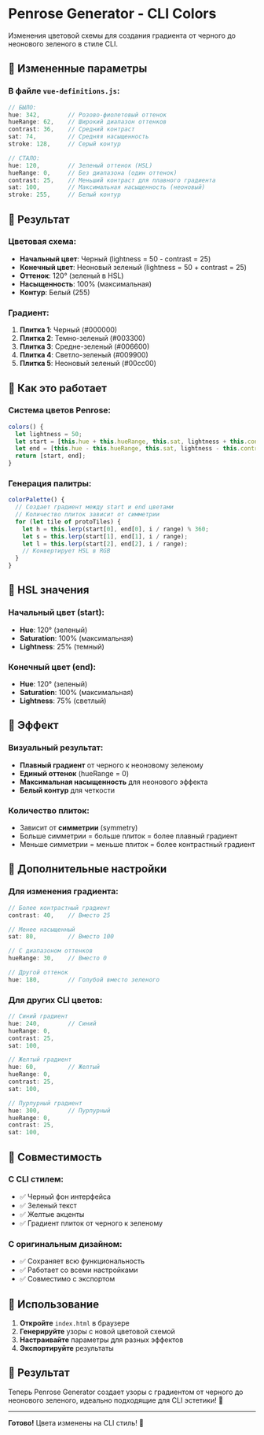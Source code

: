 # Penrose Generator - CLI Colors

Изменения цветовой схемы для создания градиента от черного до неонового зеленого в стиле CLI.

## 🎨 Измененные параметры

### В файле `vue-definitions.js`:

```javascript
// БЫЛО:
hue: 342,        // Розово-фиолетовый оттенок
hueRange: 62,    // Широкий диапазон оттенков
contrast: 36,    // Средний контраст
sat: 74,         // Средняя насыщенность
stroke: 128,     // Серый контур

// СТАЛО:
hue: 120,        // Зеленый оттенок (HSL)
hueRange: 0,     // Без диапазона (один оттенок)
contrast: 25,    // Меньший контраст для плавного градиента
sat: 100,        // Максимальная насыщенность (неоновый)
stroke: 255,     // Белый контур
```

## 🎯 Результат

### Цветовая схема:
- **Начальный цвет**: Черный (lightness = 50 - contrast = 25)
- **Конечный цвет**: Неоновый зеленый (lightness = 50 + contrast = 25)
- **Оттенок**: 120° (зеленый в HSL)
- **Насыщенность**: 100% (максимальная)
- **Контур**: Белый (255)

### Градиент:
1. **Плитка 1**: Черный (#000000)
2. **Плитка 2**: Темно-зеленый (#003300)
3. **Плитка 3**: Средне-зеленый (#006600)
4. **Плитка 4**: Светло-зеленый (#009900)
5. **Плитка 5**: Неоновый зеленый (#00cc00)

## 🔧 Как это работает

### Система цветов Penrose:
```javascript
colors() {
  let lightness = 50;
  let start = [this.hue + this.hueRange, this.sat, lightness + this.contrast];
  let end = [this.hue - this.hueRange, this.sat, lightness - this.contrast];
  return [start, end];
}
```

### Генерация палитры:
```javascript
colorPalette() {
  // Создает градиент между start и end цветами
  // Количество плиток зависит от симметрии
  for (let tile of protoTiles) {
    let h = this.lerp(start[0], end[0], i / range) % 360;
    let s = this.lerp(start[1], end[1], i / range);
    let l = this.lerp(start[2], end[2], i / range);
    // Конвертирует HSL в RGB
  }
}
```

## 🎨 HSL значения

### Начальный цвет (start):
- **Hue**: 120° (зеленый)
- **Saturation**: 100% (максимальная)
- **Lightness**: 25% (темный)

### Конечный цвет (end):
- **Hue**: 120° (зеленый)
- **Saturation**: 100% (максимальная)
- **Lightness**: 75% (светлый)

## 🎯 Эффект

### Визуальный результат:
- **Плавный градиент** от черного к неоновому зеленому
- **Единый оттенок** (hueRange = 0)
- **Максимальная насыщенность** для неонового эффекта
- **Белый контур** для четкости

### Количество плиток:
- Зависит от **симметрии** (symmetry)
- Больше симметрии = больше плиток = более плавный градиент
- Меньше симметрии = меньше плиток = более контрастный градиент

## 🔧 Дополнительные настройки

### Для изменения градиента:
```javascript
// Более контрастный градиент
contrast: 40,    // Вместо 25

// Менее насыщенный
sat: 80,         // Вместо 100

// С диапазоном оттенков
hueRange: 30,    // Вместо 0

// Другой оттенок
hue: 180,        // Голубой вместо зеленого
```

### Для других CLI цветов:
```javascript
// Синий градиент
hue: 240,        // Синий
hueRange: 0,
contrast: 25,
sat: 100,

// Желтый градиент
hue: 60,         // Желтый
hueRange: 0,
contrast: 25,
sat: 100,

// Пурпурный градиент
hue: 300,        // Пурпурный
hueRange: 0,
contrast: 25,
sat: 100,
```

## 🎨 Совместимость

### С CLI стилем:
- ✅ Черный фон интерфейса
- ✅ Зеленый текст
- ✅ Желтые акценты
- ✅ Градиент плиток от черного к зеленому

### С оригинальным дизайном:
- ✅ Сохраняет всю функциональность
- ✅ Работает со всеми настройками
- ✅ Совместимо с экспортом

## 🚀 Использование

1. **Откройте** `index.html` в браузере
2. **Генерируйте** узоры с новой цветовой схемой
3. **Настраивайте** параметры для разных эффектов
4. **Экспортируйте** результаты

## 🎯 Результат

Теперь Penrose Generator создает узоры с градиентом от черного до неонового зеленого, идеально подходящие для CLI эстетики! 🎉

---

**Готово!** Цвета изменены на CLI стиль! 🎨
